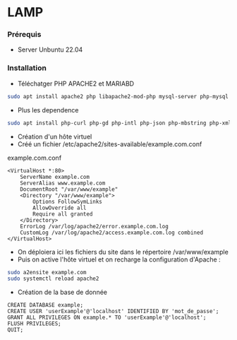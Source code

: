 # LAMP

### Prérequis
* Server Unbuntu 22.04

### Installation
* Téléchatger PHP APACHE2 et MARIABD


```bash
sudo apt install apache2 php libapache2-mod-php mysql-server php-mysql
```
* Plus les dependence
```bash
sudo apt install php-curl php-gd php-intl php-json php-mbstring php-xml php-zip
```

* Création d'un hôte virtuel
* Créé un fichier /etc/apache2/sites-available/example.com.conf

example.com.conf
```apacheconf
<VirtualHost *:80>
	ServerName example.com
	ServerAlias www.example.com
	DocumentRoot "/var/www/example"
	<Directory "/var/www/example">
		Options FollowSymLinks
		AllowOverride all
		Require all granted
	</Directory>
	ErrorLog /var/log/apache2/error.example.com.log
	CustomLog /var/log/apache2/access.example.com.log combined
</VirtualHost>
```
* On déploiera ici les fichiers du site dans le répertoire /var/www/example
* Puis on active l'hôte virtuel et on recharge la configuration d'Apache : 

```bash
sudo a2ensite example.com
sudo systemctl reload apache2
```
* Création de la base de donnée
```mysql
CREATE DATABASE example;
CREATE USER 'userExample'@'localhost' IDENTIFIED BY 'mot_de_passe';
GRANT ALL PRIVILEGES ON example.* TO 'userExample'@'localhost';
FLUSH PRIVILEGES;
QUIT;
```
